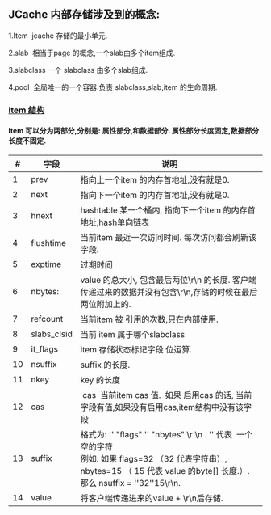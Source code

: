 
JCache 内部存储涉及到的概念:
-----
1.Item  jcache 存储的最小单元.

2.slab  相当于page 的概念,一个slab由多个item组成.

3.slabclass 一个 slabclass 由多个slab组成.

4.pool  全局唯一的一个容器.负责 slabclass,slab,item 的生命周期.

### [item 结构](https://github.com/MyCATApache/Mycat-JCache/blob/master/src/main/java/io/mycat/jcache/util/ItemUtil.java)
#### item 可以分为两部分,分别是: 属性部分,和数据部分. 属性部分长度固定,数据部分长度不固定.
|#|字段|说明|
|---|----|-----
|1|prev|指向上一个item 的内存首地址,没有就是0.
|2|next|指向下一个item 的内存首地址,没有就是0.
|3|hnext|hashtable 某一个桶内, 指向下一个item 的内存首地址,hash单向链表
|4|flushtime|当前item 最近一次访问时间. 每次访问都会刷新该字段.
|5|exptime|过期时间
|6|nbytes:|value 的总大小, 包含最后两位\r\n 的长度. 客户端传递过来的数据并没有包含\r\n,存储的时候在最后两位附加上的.
|7|refcount|当前item 被 引用的次数,只在内部使用.
|8|slabs_clsid| 当前 item 属于哪个slabclass
|9|it_flags|item 存储状态标记字段 位运算.
|10|nsuffix|suffix 的长度.           
|11|nkey| key 的长度
|12|cas|  cas  当前item cas 值.  如果 启用cas 的话, 当前字段有值,如果没有启用cas,item结构中没有该字段
|13|suffix| 格式为: '' "flags" '' "nbytes" \r \n  .  '' 代表  一个空的字符<br>例如: 如果 flags=32 （32 代表字符串）, nbytes=15 （ 15 代表 value 的byte[] 长度.）.<br>那么 nsuffix = ''32''15\r\n.<br>
|14|value|将客户端传递进来的value + \r\n后存储.
